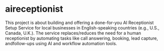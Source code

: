 # aireceptionist
This project is about building and offering a done-for-you AI Receptionist Setup Service for local businesses in English-speaking countries (e.g., U.S., Canada, U.K.). The service replaces/reduces the need for a human receptionist by automating tasks like call answering, booking, lead capture, andfollow-ups using AI and workflow automation tools.
